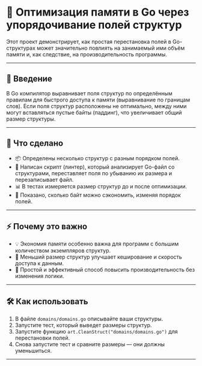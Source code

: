 # 🧠 Оптимизация памяти в Go через упорядочивание полей структур

Этот проект демонстрирует, как простая перестановка полей в Go-структурах может значительно повлиять на занимаемый ими объём памяти и, как следствие, на производительность программы.

---

## 🚀 Введение

В Go компилятор выравнивает поля структур по определённым правилам для быстрого доступа к памяти (выравнивание по границам слов). Если поля структур расположены не оптимально, между ними могут вставляться пустые байты (паддинг), что увеличивает общий размер структуры.

---

## 🔧 Что сделано

- 📦 Определены несколько структур с разным порядком полей.
- 📝 Написан скрипт (линтер), который анализирует Go-файл со структурами, переставляет поля по убыванию их размера и перезаписывает файл.
- 📊 В тестах измеряется размер структур до и после оптимизации.
- 💾 Показано, сколько байт можно сэкономить, изменяя порядок полей.

---

## ⚡ Почему это важно

- 💡 Экономия памяти особенно важна для программ с большим количеством экземпляров структур.
- 🧩 Меньший размер структур улучшает кеширование и скорость доступа к данным.
- 🚀 Простой и эффективный способ повысить производительность без изменения логики.

---

## 🛠 Как использовать

1. В файле `domains/domains.go` описывайте ваши структуры.
2. Запустите тест, который выведет размеры структур.
3. Запустите функцию `art.CleanStruct("domains/domains.go")` для перестановки полей.
4. Снова запустите тест и сравните размеры — они должны уменьшиться.

---
